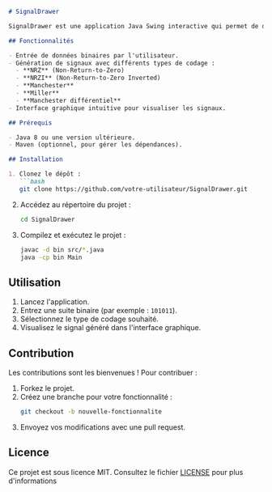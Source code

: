 ```markdown
# SignalDrawer

SignalDrawer est une application Java Swing interactive qui permet de dessiner des signaux numériques à partir d'une suite binaire entrée par l'utilisateur. Elle supporte plusieurs types de codage, notamment NRZ, NRZI, Manchester, Miller et Manchester différentiel.

## Fonctionnalités

- Entrée de données binaires par l'utilisateur.
- Génération de signaux avec différents types de codage :
  - **NRZ** (Non-Return-to-Zero)
  - **NRZI** (Non-Return-to-Zero Inverted)
  - **Manchester**
  - **Miller**
  - **Manchester différentiel**
- Interface graphique intuitive pour visualiser les signaux.

## Prérequis

- Java 8 ou une version ultérieure.
- Maven (optionnel, pour gérer les dépendances).

## Installation

1. Clonez le dépôt :
   ```bash
   git clone https://github.com/votre-utilisateur/SignalDrawer.git
   ```
2. Accédez au répertoire du projet :
   ```bash
   cd SignalDrawer
   ```
3. Compilez et exécutez le projet :
   ```bash
   javac -d bin src/*.java
   java -cp bin Main
   ```

## Utilisation

1. Lancez l'application.
2. Entrez une suite binaire (par exemple : `101011`).
3. Sélectionnez le type de codage souhaité.
4. Visualisez le signal généré dans l'interface graphique.


## Contribution

Les contributions sont les bienvenues ! Pour contribuer :
1. Forkez le projet.
2. Créez une branche pour votre fonctionnalité :
   ```bash
   git checkout -b nouvelle-fonctionnalite
   ```
3. Envoyez vos modifications avec une pull request.

## Licence

Ce projet est sous licence MIT. Consultez le fichier [LICENSE](LICENSE) pour plus d'informations
